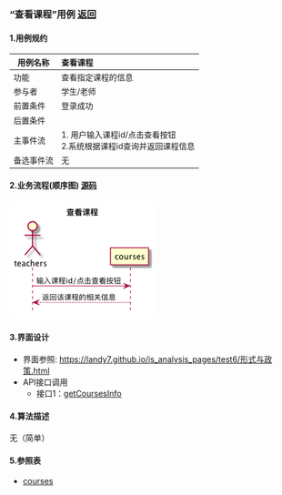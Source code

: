 ### “查看课程”用例 [返回](././README.md)

#### 1.用例规约

|用例名称|查看课程|
|-------|:-------------|
|功能|查看指定课程的信息|
|参与者|学生/老师|
|前置条件| 登录成功|
|后置条件||
|主事件流| 1. 用户输入课程id/点击查看按钮<br/>2.系统根据课程id查询并返回课程信息<br/>|
|备选事件流|无|

#### 2.业务流程(顺序图) [源码](../sequence/查看课程.md)
![查看课程](/out/test6/sequence/查看课程/查看课程.png)

#### 3.界面设计
- 界面参照: https://landy7.github.io/is_analysis_pages/test6/形式与政策.html
- API接口调用
    - 接口1：[getCoursesInfo](../接口/getandsetCoursesInfo.md)
#### 4.算法描述
无（简单）

#### 5.参照表
- [courses](../数据库设计.md/#courses)